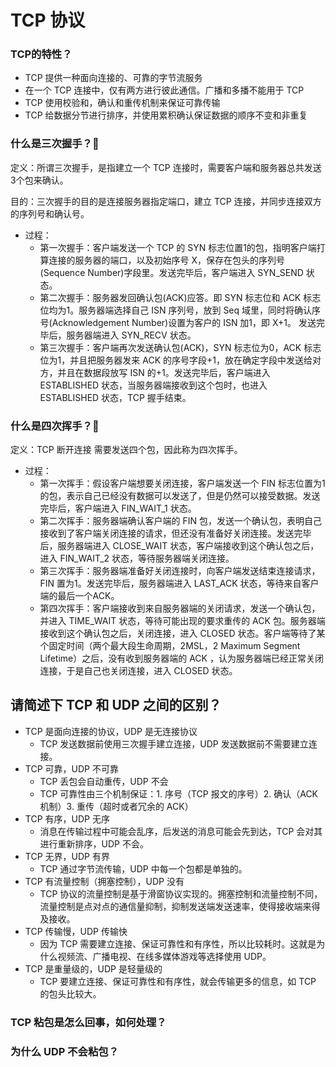 # TCP 协议

### TCP的特性？

- TCP 提供一种面向连接的、可靠的字节流服务
- 在一个 TCP 连接中，仅有两方进行彼此通信。广播和多播不能用于 TCP
- TCP 使用校验和，确认和重传机制来保证可靠传输
- TCP 给数据分节进行排序，并使用累积确认保证数据的顺序不变和非重复

### 什么是三次握手？:star2:

定义：所谓三次握手，是指建立一个 TCP 连接时，需要客户端和服务器总共发送3个包来确认。

目的：三次握手的目的是连接服务器指定端口，建立 TCP 连接，并同步连接双方的序列号和确认号。

- 过程：
  - 第一次握手：客户端发送一个 TCP 的 SYN 标志位置1的包，指明客户端打算连接的服务器的端口，以及初始序号 X，保存在包头的序列号(Sequence Number)字段里。发送完毕后，客户端进入 SYN_SEND 状态。
  - 第二次握手：服务器发回确认包(ACK)应答。即 SYN 标志位和 ACK 标志位均为1。服务器端选择自己 ISN 序列号，放到 Seq 域里，同时将确认序号(Acknowledgement Number)设置为客户的 ISN
    加1，即 X+1。 发送完毕后，服务器端进入 SYN_RECV 状态。
  - 第三次握手：客户端再次发送确认包(ACK)，SYN 标志位为0，ACK 标志位为1，并且把服务器发来 ACK 的序号字段+1，放在确定字段中发送给对方，并且在数据段放写 ISN 的+1。发送完毕后，客户端进入 ESTABLISHED
    状态，当服务器端接收到这个包时，也进入 ESTABLISHED 状态，TCP 握手结束。

### 什么是四次挥手？:star2:

定义：TCP 断开连接 需要发送四个包，因此称为四次挥手。

- 过程：
  - 第一次挥手：假设客户端想要关闭连接，客户端发送一个 FIN 标志位置为1的包，表示自己已经没有数据可以发送了，但是仍然可以接受数据。发送完毕后，客户端进入 FIN_WAIT_1 状态。
  - 第二次挥手：服务器端确认客户端的 FIN 包，发送一个确认包，表明自己接收到了客户端关闭连接的请求，但还没有准备好关闭连接。发送完毕后，服务器端进入 CLOSE_WAIT 状态，客户端接收到这个确认包之后，进入 FIN_WAIT_2
    状态，等待服务器端关闭连接。
  - 第三次挥手：服务器端准备好关闭连接时，向客户端发送结束连接请求，FIN 置为1。发送完毕后，服务器端进入 LAST_ACK 状态，等待来自客户端的最后一个ACK。
  - 第四次挥手：客户端接收到来自服务器端的关闭请求，发送一个确认包，并进入 TIME_WAIT 状态，等待可能出现的要求重传的 ACK 包。服务器端接收到这个确认包之后，关闭连接，进入 CLOSED
    状态。客户端等待了某个固定时间（两个最大段生命周期，2MSL，2 Maximum Segment Lifetime）之后，没有收到服务器端的 ACK ，认为服务器端已经正常关闭连接，于是自己也关闭连接，进入 CLOSED 状态。

## 请简述下 TCP 和 UDP 之间的区别？

- TCP 是面向连接的协议，UDP 是无连接协议
  - TCP 发送数据前使用三次握手建立连接，UDP 发送数据前不需要建立连接。
- TCP 可靠，UDP 不可靠
  - TCP 丢包会自动重传，UDP 不会
  - TCP 可靠性由三个机制保证：1. 序号（TCP 报文的序号）2. 确认（ACK 机制）3. 重传（超时或者冗余的 ACK）
- TCP 有序，UDP 无序
  - 消息在传输过程中可能会乱序，后发送的消息可能会先到达，TCP 会对其进行重新排序，UDP 不会。
- TCP 无界，UDP 有界
  - TCP 通过字节流传输，UDP 中每一个包都是单独的。
- TCP 有流量控制（拥塞控制），UDP 没有
  - TCP 协议的流量控制是基于滑窗协议实现的。拥塞控制和流量控制不同，流量控制是点对点的通信量抑制，抑制发送端发送速率，使得接收端来得及接收。
- TCP 传输慢，UDP 传输快
  - 因为 TCP 需要建立连接、保证可靠性和有序性，所以比较耗时。这就是为什么视频流、广播电视、在线多媒体游戏等选择使用 UDP。
- TCP 是重量级的，UDP 是轻量级的
  - TCP 要建立连接、保证可靠性和有序性，就会传输更多的信息，如 TCP 的包头比较大。

### TCP 粘包是怎么回事，如何处理？

### 为什么 UDP 不会粘包？